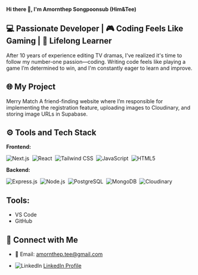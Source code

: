 __Hi there 👋, I'm Amornthep Songpoonsub (Him&Tee)__

## 💻 Passionate Developer | 🎮 Coding Feels Like Gaming | 🌱 Lifelong Learner

After 10 years of experience editing TV dramas, I've realized it's time to follow my number-one passion—coding. Writing code feels like playing a game I’m determined to win, and I'm constantly eager to learn and improve.




## 🌐 My Project

Merry Match
A friend-finding website where I’m responsible for implementing the registration feature, uploading images to Cloudinary, and storing image URLs in Supabase.



## ⚙️ Tools and Tech Stack
__Frontend:__


![Next.js](https://img.shields.io/badge/-Next.js-000000?logo=next.js&logoColor=white&style=flat)&nbsp;&nbsp;![React](https://img.shields.io/badge/-React-61DAFB?logo=react&logoColor=black&style=flat)&nbsp;&nbsp;![Tailwind CSS](https://img.shields.io/badge/-Tailwind%20CSS-38B2AC?logo=tailwindcss&logoColor=white&style=flat)&nbsp;&nbsp;![JavaScript](https://img.shields.io/badge/-JavaScript-F7DF1E?logo=javascript&logoColor=black&style=flat)&nbsp;&nbsp;![HTML5](https://img.shields.io/badge/-HTML5-E34F26?logo=html5&logoColor=white&style=flat) 



__Backend:__

![Express.js](https://img.shields.io/badge/-Express.js-000000?logo=express&logoColor=white&style=flat)&nbsp;&nbsp;![Node.js](https://img.shields.io/badge/-Node.js-339933?logo=node.js&logoColor=white&style=flat)&nbsp;&nbsp;![PostgreSQL](https://img.shields.io/badge/-PostgreSQL-336791?logo=postgresql&logoColor=white&style=flat)&nbsp;&nbsp;![MongoDB](https://img.shields.io/badge/-MongoDB-47A248?logo=mongodb&logoColor=white&style=flat)&nbsp;&nbsp;![Cloudinary](https://img.shields.io/badge/-Cloudinary-2F82FF?logo=cloudinary&logoColor=white&style=flat)




  
## __Tools:__
- VS Code
- GitHub

## 🔗 Connect with Me

- 📧 Email: [amornthep.tee@gmail.com](mailto:amornthep.tee@gmail.com)

- ![LinkedIn](https://img.shields.io/badge/-LinkedIn-0077B5?logo=linkedin&logoColor=white&style=flat) [LinkedIn Profile](https://www.linkedin.com/in/amornthep-him)


